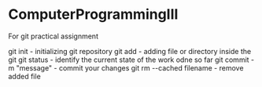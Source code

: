 # ComputerProgrammingIII
For git practical assignment

git init - initializing git repository
git add - adding file or directory inside the git
git status - identify the current state of the work odne so far
git commit -m "message" - commit your changes
git rm --cached filename - remove added file

